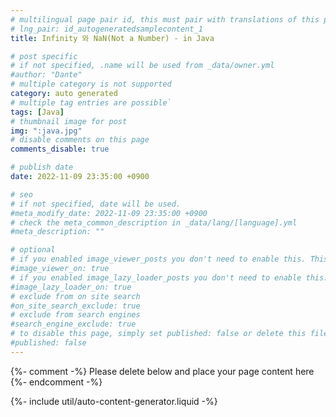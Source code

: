 ```yaml
---
# multilingual page pair id, this must pair with translations of this page. (This name must be unique)
# lng_pair: id_autogeneratedsamplecontent_1
title: Infinity 와 NaN(Not a Number) - in Java

# post specific
# if not specified, .name will be used from _data/owner.yml
#author: "Dante"
# multiple category is not supported
category: auto generated
# multiple tag entries are possible`
tags: [Java]
# thumbnail image for post
img: ":java.jpg"
# disable comments on this page
comments_disable: true

# publish date
date: 2022-11-09 23:35:00 +0900

# seo
# if not specified, date will be used.
#meta_modify_date: 2022-11-09 23:35:00 +0900
# check the meta_common_description in _data/lang/[language].yml
#meta_description: ""

# optional
# if you enabled image_viewer_posts you don't need to enable this. This is only if image_viewer_posts = false
#image_viewer_on: true
# if you enabled image_lazy_loader_posts you don't need to enable this. This is only if image_lazy_loader_posts = false
#image_lazy_loader_on: true
# exclude from on site search
#on_site_search_exclude: true
# exclude from search engines
#search_engine_exclude: true
# to disable this page, simply set published: false or delete this file
#published: false
---
```

{%- comment -%} Please delete below and place your page content here {%- endcomment -%}

{%- include util/auto-content-generator.liquid -%}

<!-- outline-start -->



<!-- outline-end -->
